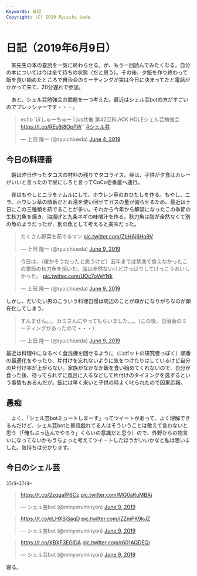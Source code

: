 ```yaml
---
Keywords: 日記
Copyright: (C) 2019 Ryuichi Ueda
---
```


# 日記（2019年6月9日）

　某先生の本の査読を一気に終わらせる。が、もう一回読んでみたくなる。自分の本については今は全て待ちの状態（だと思う）。その後、夕飯を作り終わって飯を食い始めたところで自治会のミーティングが実は今日に決まってたと電話がかかって来て、20分遅れで参加。

　あと、シェル芸勉強会の問題を一つ考えた。最近はシェル芸botの方がすごいのでプレッシャーです・・・。

<blockquote class="twitter-tweet" data-partner="tweetdeck"><p lang="ja" dir="ltr">echo &#39;ぼしゅーちゅー | jus共催 第42回BLACK HOLEシェル芸勉強会 <a href="https://t.co/REs6t8OpPW">https://t.co/REs6t8OpPW</a> &#39; <a href="https://twitter.com/hashtag/%E3%82%B7%E3%82%A7%E3%83%AB%E8%8A%B8?src=hash&amp;ref_src=twsrc%5Etfw">#シェル芸</a></p>&mdash; 上田 隆一 (@ryuichiueda) <a href="https://twitter.com/ryuichiueda/status/1135764735209512960?ref_src=twsrc%5Etfw">June 4, 2019</a></blockquote>
<script async src="https://platform.twitter.com/widgets.js" charset="utf-8"></script>


## 今日の料理番
　朝は昨日作ったタコスの材料の残りでタコライス。昼は、子供が夕食はカレーがいいと言ったので昼にしろと言ってCoCo壱番屋へ連行。


　夜はもやしとニラをナムルにして、ホウレン草のおひたしを作る。もやし、ニラ、ホウレン草の順番だとお湯を使い回せてガスの量が減らせるため、最近は土日にこの三種類を茹でることが多い。それから今年から解禁になったこの季節の生秋刀魚を焼き、油揚げと九条ネギの味噌汁を作る。秋刀魚は脂が全然なくて別の魚のようだったが、別の魚として考えると美味だった。


<blockquote class="twitter-tweet" data-partner="tweetdeck"><p lang="ja" dir="ltr">たくさん野菜を茹でるマン <a href="https://t.co/ZbHAj6Ho9V">pic.twitter.com/ZbHAj6Ho9V</a></p>&mdash; 上田 隆一 (@ryuichiueda) <a href="https://twitter.com/ryuichiueda/status/1137641040351916032?ref_src=twsrc%5Etfw">June 9, 2019</a></blockquote>




<blockquote class="twitter-tweet" data-partner="tweetdeck"><p lang="ja" dir="ltr">今日は、（確かそうだったと思うけど）去年までは禁漁で食えなかったこの季節の秋刀魚を焼いた。脂は全然ないけどさっぱりしてけっこうおいしかった。 <a href="https://t.co/UOc7oVeYNk">pic.twitter.com/UOc7oVeYNk</a></p>&mdash; 上田 隆一 (@ryuichiueda) <a href="https://twitter.com/ryuichiueda/status/1137718024960585728?ref_src=twsrc%5Etfw">June 9, 2019</a></blockquote>


しかし、だいたい男のこういう料理自慢は周辺のことが疎かになりがちなのが顕在化してしまう。


<blockquote class="twitter-tweet" data-partner="tweetdeck"><p lang="ja" dir="ltr">すんません。。。カミさんにやってもらいました。。。（この後、自治会のミーティングがあったので・・・）</p>&mdash; 上田 隆一 (@ryuichiueda) <a href="https://twitter.com/ryuichiueda/status/1137720928329011200?ref_src=twsrc%5Etfw">June 9, 2019</a></blockquote>
<script async src="https://platform.twitter.com/widgets.js" charset="utf-8"></script>

最近は料理中になるべく食洗機を回せるように（ロボットの研究者っぽく）順番の最適化をやったり、片付けを忘れないように気をつけたりはしているけど自分の片付け率が上がらない。家族がなかなか飯を食い始めてくれないので、自分が食った後、待ってられずに風呂に入るなどして片付けのタイミングを逸するという事情もあるんだが。飯には早く来いと子供の時よく叱られたので因果応報。

## 愚痴

　よく、「シェル芸botミュートしまーす」ってツイートがあって、よく理解できるんだけど、シェル芸botと普段戯れてる人はそういうことは敢えて言わないと思う（「俺もぶっ込んでやろう」くらいの意識だと思う）ので、外野からの物言いになってないかもうちょっと考えてツイートしたほうがいいかなと私は思いました。気持ちは分かります。

## 今日のシェル芸

ｺﾜｲﾖｰｺﾜｲﾖｰ

<blockquote class="twitter-tweet" data-partner="tweetdeck"><p lang="und" dir="ltr"><a href="https://t.co/2zqgafP6Cz">https://t.co/2zqgafP6Cz</a> <a href="https://t.co/MG0aKuMBAi">pic.twitter.com/MG0aKuMBAi</a></p>&mdash; シェル芸bot (@minyoruminyon) <a href="https://twitter.com/minyoruminyon/status/1137716638189379585?ref_src=twsrc%5Etfw">June 9, 2019</a></blockquote>


<blockquote class="twitter-tweet" data-partner="tweetdeck"><p lang="und" dir="ltr"><a href="https://t.co/eLHXSiSaqD">https://t.co/eLHXSiSaqD</a> <a href="https://t.co/iZZmPK9kJZ">pic.twitter.com/iZZmPK9kJZ</a></p>&mdash; シェル芸bot (@minyoruminyon) <a href="https://twitter.com/minyoruminyon/status/1137722293742784518?ref_src=twsrc%5Etfw">June 9, 2019</a></blockquote>

<blockquote class="twitter-tweet" data-partner="tweetdeck"><p lang="und" dir="ltr"><a href="https://t.co/XBXF3EGlDA">https://t.co/XBXF3EGlDA</a> <a href="https://t.co/r601AQDEQi">pic.twitter.com/r601AQDEQi</a></p>&mdash; シェル芸bot (@minyoruminyon) <a href="https://twitter.com/minyoruminyon/status/1137724307382030342?ref_src=twsrc%5Etfw">June 9, 2019</a></blockquote>



寝る。



